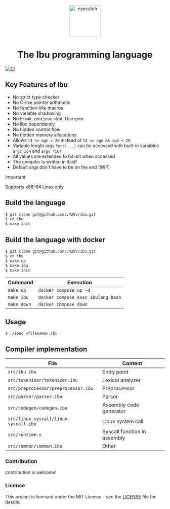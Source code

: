<div align="center">
    <img src="https://emoji2svg.deno.dev/api/🕊️" alt="eyecatch" height="100">
    <h1>The Ibu programming language</h1>
</div>

[![CI](https://github.com/v420v/ibu/actions/workflows/ci.yml/badge.svg)](https://github.com/v420v/ibu/actions/workflows/ci.yml)

## Key Features of Ibu
- No strict type checker
- No C-like pointer arithmetic
- No function-like macros
- No variable shadowing
- No `break`, `continue` stmt. Use `goto`
- No libc dependency
- No hidden control flow
- No hidden memory allocations
- Allows `13 <= age < 20` instead of `13 <= age && age < 20`
- Variable length args `func(...)` can be accessed with built-in variables `argc i64` and `argv *i64`
- All values are extended to 64-bit when accessed
- The compiler is written in itself
- Default args don't have to be on the end (WIP)

> [!IMPORTANT]
> Supports x86-64 Linux only

## Build the language
```zsh
$ git clone git@github.com:v420v/ibu.git
$ cd ibu
$ make init
```

## Build the language with docker
```zsh
$ git clone git@github.com:v420v/ibu.git
$ cd ibu
$ make up
$ make ibu
$ make init
```

| Command | Execution |
|-----------|------------------------|
| `make up` | `docker compose up -d` |
| `make ibu` | `docker compose exec ibulang bash` |
| `make down` | `docker compose down` |

## Usage

```
$ ./ibuc <filename>.ibu
```

## Compiler implementation
| File | Content |
|-----------|------------------------|
| `src/ibu.ibu` | Entry point |
| `src/tokenizer/tokenizer.ibu` | Lexical analyzer |
| `src/preprocessor/preprocessor.ibu` | Preprocessor |
| `src/parser/parser.ibu` | Parser |
| `src/codegen/codegen.ibu` | Assembly code generator |
| `src/linux-syscall/linux-syscall.ibu` | Linux system call |
| `src/runtime.s` | Syscall function in assembly |
| `src/common/common.ibu` | Other |

### Contribution
contribution is welcome!

### License
This project is licensed under the MIT License - see the [LICENSE](LICENSE) file for details.

